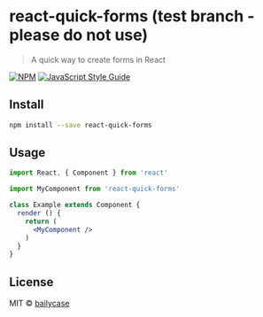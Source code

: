 # react-quick-forms (test branch - please do not use)

> A quick way to create forms in React

[![NPM](https://img.shields.io/npm/v/react-quick-forms.svg)](https://www.npmjs.com/package/react-quick-forms) [![JavaScript Style Guide](https://img.shields.io/badge/code_style-standard-brightgreen.svg)](https://standardjs.com)

## Install

```bash
npm install --save react-quick-forms
```

## Usage

```jsx
import React, { Component } from 'react'

import MyComponent from 'react-quick-forms'

class Example extends Component {
  render () {
    return (
      <MyComponent />
    )
  }
}
```

## License

MIT © [bailycase](https://github.com/bailycase)
